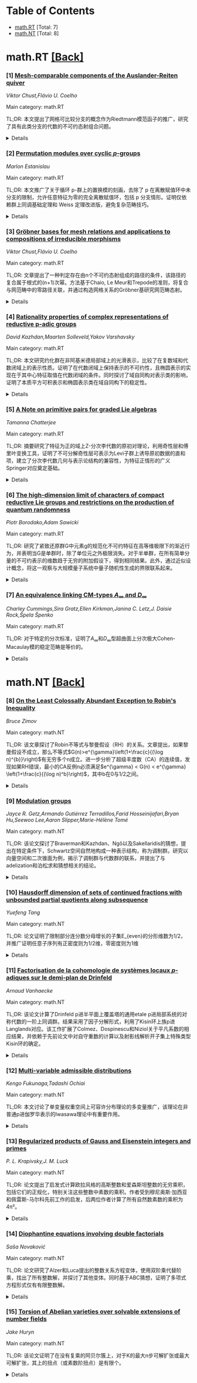 <div id=toc></div>

# Table of Contents

- [math.RT](#math.RT) [Total: 7]
- [math.NT](#math.NT) [Total: 8]


<div id='math.RT'></div>

# math.RT [[Back]](#toc)

### [1] [Mesh-comparable components of the Auslander-Reiten quiver](https://arxiv.org/abs/2510.23758)
*Viktor Chust,Flávio U. Coelho*

Main category: math.RT

TL;DR: 本文提出了网格可比较分支的概念作为Riedtmann模范函子的推广，研究了具有此类分支的代数的不可约态射组合问题。


<details>
  <summary>Details</summary>
Motivation: 现有文献通过Riedtmann模范函子研究不可约态射的组合行为，但这类函子通常需要借助覆叠（如泛覆叠）构造。本文旨在提出一种无需覆叠处理的更直接的研究框架。

Method: 引入Auslander-Reiten箭图的网格可比较分支概念――当分支间存在Riedtmann函子且无需覆叠即可定义时，称之为网格可比较。分析此类分支的代数性质，并在此框架下研究不可约态射的组合问题。

Result: 证明了网格可比较分支具有特定同调性质，建立了此类分支中不可约态射组合的若干新定理。为Riedtmann理论提供了更直接的运算实例。

Conclusion: 网格可比较分支的定义扩展了Riedtmann函子的适用范围，使不可约态射组合的研究摆脱对覆叠的依赖，为同调代数提供了新工具。

Abstract: The idea of using Riedtmann's well-behaved functors to study compositions of
irreducible morphisms has been explored in a number of articles. Here we
introduce the concept of mesh-comparable components of the Auslander-Reiten
quiver, which are components for which a Riedtmann functor exists without the
necessity of taking a covering, such as the universal or the generic one. We
show properties of this type of component, and study the problem of
compositions of irreducible morphisms in this context.

</details>


### [2] [Permutation modules over cyclic $p$-groups](https://arxiv.org/abs/2510.23759)
*Marlon Estanislau*

Main category: math.RT

TL;DR: 本文推广了关于循环 p-群上的置换模的刻画，去除了 p 在离散赋值环中未分支的限制，允许任意特征为零的完全离散赋值环，包括 p 分支情形。证明仅依赖群上同调基础定理和 Weiss 定理改进版，避免复杂范畴技巧。


<details>
  <summary>Details</summary>
Motivation: 现有结果要求离散赋值环 R 中的素数 p 未分支，这限制了理论的适用范围。本文旨在移除这一限制，建立对任意剩余特征为 p 的完全离散赋值环上循环 p-群模的置换性普遍判定准则。

Method: 放弃前人基于范畴等价或局部化技巧的策略，转而采用群上同调的初等方法：首先运用诱导模的正合序列分解；其次基于子群阶数与剩余域 p-基数的相对素性条件建立同调维数估计；最后利用 Weiss 定理的改进形式（允许模的 p-分支性）实现特征标的整体提升。

Result: 成功证明：设 G 为 p-群，R 为剩余特征 p 的完全离散赋值环（任意分支类型），则有限生成 RG-模为置换模当且仅当满足：(1) 任意子群 H 作用下模的相对迹映射满射；(2) 对 H 的 p-循环子群，模在 H 上同调平凡。此结论覆盖并推广了 Torrecillas-Weigel 的未分支情形定理。

Conclusion: 通过初等上同调工具实现了置换模判定的本质扩展，证明方法具有显著简洁性。未来可考虑将此框架推广至非交换 p-群情形，并研究分圆域上群环的算术应用。

Abstract: Let $G$ be a cyclic $p$-group for some prime number $p>0$ and let $R$ be a
complete discrete valuation ring in mixed characteristic. In this paper, we
present a generalization of two results that characterize $RG$-permutation
modules, extending previous work by B. Torrecillas and Th. Weigel. Their
original results were established under the assumption that $ p$ is unramified
in $R$, whereas we extend their characterization to the case where $p$ may be
ramified. Unlike prior approaches, our proofs rely solely on fundamental facts
from group cohomology and a version of Weiss' Theorem, avoiding deeper
categorical techniques.

</details>


### [3] [Gröbner bases for mesh relations and applications to compositions of irreducible morphisms](https://arxiv.org/abs/2510.23777)
*Viktor Chust,Flávio U. Coelho*

Main category: math.RT

TL;DR: 文章提出了一种判定存在由n个不可约态射组成的路径的条件，该路径的复合属于根式的(n+1)次幂。方法基于Chaio, Le Meur和Trepode的准则，将复合与网范畴中的零路径关联，并通过构造网格关系的Gröbner基研究网范畴态射。


<details>
  <summary>Details</summary>
Motivation: 研究不可约态射路径的复合属于根式高次幂的条件，以深入理解代数表示论中的态射结构。

Method: 1. 利用Chaio等人给出的准则，将问题转化为网范畴中的零路径问题。2. 通过构造网格关系的Gröbner基，分析网范畴中的态射空间。

Result: 推导出了存在n个不可约态射路径且其复合属于rad^{n+1}的必要条件。

Conclusion: 所提方法有效建立了态射复合与网范畴零路径的联系，Gröbner基技术为分析网格关系提供了新工具。

Abstract: We give a necessary condition for the existence of a path of n irreducible
morphisms between indecomposable modules whose composition lies in the (n +
1)-power of the radical. In order to do that, we consider the general criterion
given by C. Chaio, P. Le Meur and S. Trepode, which relates these compositions
with zero paths in the mesh category, and then study morphisms in the mesh
category by providing Gr\"obner bases for the subspaces generated by the mesh
relations.

</details>


### [4] [Rationality properties of complex representations of reductive p-adic groups](https://arxiv.org/abs/2510.24201)
*David Kazhdan,Maarten Solleveld,Yakov Varshavsky*

Main category: math.RT

TL;DR: 本文研究约化群在非阿基米德局部域上的光滑表示，比较了在复数域和代数闭域上的表示性质。证明了在代数闭域上保持表示的不可约性，且椭圆表示的实现在于其中心特征取值在代数闭域的条件。同时探讨了域自同构对表示类的影响，证明了本质平方可积表示和椭圆表示类在域自同构下的稳定性。


<details>
  <summary>Details</summary>
Motivation: 约化群在非阿基米德局部域上的光滑表示理论中，不同基域（如复数域和代数闭域）下表示性质的关系尚未完全明确。本文旨在填补这一理论空白，特别关注表示不可约性的保持条件、椭圆表示的实现条件，以及域自同构对表示类稳定性的影响。

Method: 1. 通过张量积构造分析C与代数闭域上平滑表示的关系；2. 利用中心特征的条件判别椭圆表示的可实现性；3. 基于自同构作用推导本质平方可积表示与椭圆表示类的稳定性。

Result: 1. 证明在代数闭域上对C进行张量积操作可保持表示的不可约性；2. 建立椭圆表示可实现于代数闭域的充要条件（中心特征取值在代数闭域）；3. 验证本质平方可积表示类与椭圆表示类在Aut(C/Q)作用下具有不变性。

Conclusion: 本文确立了不同基域下约化群光滑表示的等价条件，揭示了中心特征与表示实现的内在联系，并证明了关键表示类在域扩张下的稳定性，为表示论提供了跨域的统一框架。

Abstract: For a reductive group G over a non-archimedean local field, we compare smooth
representations over C with smooth representations over Qbar (an algebraic
closure of Q). For example, we show that tensoring with C over Qbar preserves
irreducibility of representations. We also show that an elliptic
G-representation (in the sense of Arthur) can be realized over Qbar if and only
if its central character takes values in Qbar. That applies in particular to
all essentially square-integrable G-representations.
  We also study the action of the automorphism group of C/Q on complex
G-representations. We prove that the classes of essentially square-integrable
representations and of elliptic representations are stable under Aut(C/Q).

</details>


### [5] [A Note on primitive pairs for graded Lie algebras](https://arxiv.org/abs/2510.24506)
*Tamanna Chatterjee*

Main category: math.RT

TL;DR: 摘要研究了特征为正的域上Z-分次李代数的原初对理论，利用奇性层和傅里叶变换工具，证明了不可分解奇性层可表示为Levi子群上诱导原初数据的直和项，建立了分次李代数几何与表示论结构的兼容性，为特征正情形的广义Springer对应奠定基础。


<details>
  <summary>Details</summary>
Motivation: 旨在构建正特征域上Z-分次李代数的原初对理论，类比广义Springer对应中尖点对的作用。通过固定余特征的中心化子作用，探索分次李代数几何与表示论结构的深层联系。

Method: 基于奇性层和傅里叶变换理论，证明李群作用特征空间上不可分解奇性层可表示为Levi子群诱导原初数据的直和项；通过傅里叶-佐藤变换保持原初性，建立原初对从幂零锥到分次情形的诱导关系。

Result: 确立了分次背景下奇性层范畴块分解中原初对的组织作用；证明了幂零锥上原初对可诱导分次原初对，且傅里叶-佐藤变换保持原初性，揭示了分次李代数几何与表示论结构的兼容性。

Conclusion: 该理论为特征正情形的分次广义Springer对应提供了基础框架，证实了原初对在分次李代数表示论中的核心地位，其几何与代数性质的兼容性将推动相关领域的研究。

Abstract: We develop a theory of primitive pairs for $\mathbb{Z}$-graded Lie algebras
when the sheaves have coefficients in a field $\Bbbk$ of positive
characteristic, providing a graded analogue of the role played by cuspidal
pairs in the generalized Springer correspondence. We consider the centralizer
$G_0$ of a fixed cocharacter $\chi$ in a connected, reductive, algebraic group
$G$ and its action on the eigenspaces $\mathfrak{g}_n$ of $\chi$. Building on
the framework of parity sheaves and the Fourier transform established in
\cite{Ch,Ch1}, we show that every indecomposable parity sheaf on
$\mathfrak{g}_n$ can be expressed as a direct summand of a complex induced from
primitive data on a Levi subgroup. This result extends the fact that, in the
graded setting, any indecomposable parity sheaf is direct summand of an induced
cuspidal datum \cite{Ch}. This confirms the organizing role of primitive pairs
in the block decomposition of the category of $G_0$-equivariant parity sheaves
on $\mathfrak{g}_n$. We further establish that primitive pairs on the nilpotent
cone induce primitive pairs in the graded setting, and we prove that
primitivity is preserved under the Fourier--Sato transform. These results
reveal a deep compatibility between the geometry of graded Lie algebras and
their representation-theoretic structures, forming the foundation for a graded
version of the generalized Springer correspondence in positive characteristic.

</details>


### [6] [The high-dimension limit of characters of compact reductive Lie groups and restrictions on the production of quantum randomness](https://arxiv.org/abs/2510.24553)
*Piotr Borodako,Adam Sawicki*

Main category: math.RT

TL;DR: 研究了紧致还原群G中元素g的规范化不可约特征在高等维极限下的渐近行为，并表明当G是单群时，除了单位元之外极限消失。对于半单群，在所有简单分量的不可约表示的维数趋于无穷的附加假设下，得到相同结果。此外，通过近似设计概念，将这一观察与大规模量子系统中量子随机性生成的界限联系起来。


<details>
  <summary>Details</summary>
Motivation: 探索紧致还原群中元素g的规范化不可约特征在高维极限下的渐近性质，以及其在量子系统随机性界限中的应用。

Method: 通过研究单群和半单群中元素g的规范化特征值χₗ(g)/dₗ在维数dₗ趋于无穷时的行为，利用量子信息论中的近似设计概念建立联系。

Result: 对于简单紧致还原群，除单位元外所有元素的规范化特征值极限为零；对于半单群，在所有简单分量的表示维数趋于无穷时同样成立，并将此与量子系统随机性生成的界限相关联。

Conclusion: 当表示维数趋于无穷时，规范化不可约特征的渐近行为表现为除单位元外极限为零。这一性质可用于量化大型量子系统的随机性界限。

Abstract: For any element $g$ of compact reductive group $G$ we investigate the
asymptotic behavior of its normalized irreducible character in the
high-dimension limit, $\frac{\chi_\lambda(g)}{d_\lambda}$. We show that when
$G$ is simple the limit vanishes besides identity element. For semisimple
groups one gets the same results under the additional assumption that
dimensions of irreducible representations of all simple components are going to
infinity. Using the notion of approximate $t$-designs we connect this
observations with bounds on the production of quantum randomness in large
quantum systems.

</details>


### [7] [An equivalence linking CM-types $A_\infty$ and $D_\infty$](https://arxiv.org/abs/2510.24642)
*Charley Cummings,Sira Gratz,Ellen Kirkman,Janina C. Letz,J. Daisie Rock,Špela Špenko*

Main category: math.RT

TL;DR: 对于特定的分次标准，证明了$A_\infty$和$D_\infty$型超曲面上分次极大Cohen-Macaulay模的稳定范畴是等价的。


<details>
  <summary>Details</summary>
Motivation: 研究超曲面上分次极大Cohen-Macaulay模的稳定范畴，探索不同类型超曲面（$A_\infty$和$D_\infty$）之间的范畴等价性。

Method: 采用特定的分次标准，对超曲面进行分次处理，并构造稳定范畴之间的等价关系。

Result: 证明了$A_\infty$和$D_\infty$型超曲面在特定分次下的稳定范畴是等价的。

Conclusion: 该结果揭示了不同类型超曲面在特定条件下具有相同的分次结构性质，为代数几何和表示论提供了新的联系。

Abstract: We show that, for a specific grading, the stable categories of graded maximal
Cohen-Macaulay modules over hypersurfaces of type $A_\infty$ and $D_\infty$ are
equivalent.

</details>


<div id='math.NT'></div>

# math.NT [[Back]](#toc)

### [8] [On the Least Colossally Abundant Exception to Robin's Inequality](https://arxiv.org/abs/2510.23889)
*Bruce Zimov*

Main category: math.NT

TL;DR: 该文章探讨了Robin不等式与黎曼假设（RH）的关系。文章提出，如果黎曼假设不成立，那么不等式$G(n)>e^{\gamma}\left(1+\frac{c}{(\log n)^{b}}\right)$有无穷多个n成立。进一步分析了超级丰度数（CA）的连续值，发现如果RH错误，最小的CA反例n必须满足$e^{\gamma} < G(n) < e^{\gamma} \left(1+\frac{c}{(\log n)^b}\right)$，其中b在0与1/2之间。


<details>
  <summary>Details</summary>
Motivation: 验证Robin不等式与黎曼假设的关系是数论中的重要问题。Robin的工作表明RH如果错误会导致Robin不等式在一定条件下频繁被违反，但目前关于违反的具体情况（尤其是首次出现的位置）还不明确。文章旨在分析第一个违反Robin不等式的CA数是否被限制住，从而揭示RH错误时反例出现的边界。

Method: 文章聚焦于连续两个CA数m和n（其中m满足Robin不等式，而n违反该不等式），并计算其半质数商的比率变化$\frac{n}{m}$。通过构造不等式估计边界，推导出当RH错误时，最小反例n会被限制在$e^{\gamma}$与$e^{\gamma}(1+O((\log n)^{-b}))$之间（0<b<1/2），而不属于$b>1/2$时出现的无穷个反例集合。

Result: 文章证明了如果黎曼假设错误，那么Robin不等式的首个反例（即最少的CA数）将必然位于参数b较低的范围（0<b<1/2）内，因此该最小反例不会在b较高（b>1/2）时所生成的无穷反例中出现。

Conclusion: Robin不等式的违反模式取决于RH的成立与否。若RH错误，虽然存在无穷多个违反Robin不等式$G(n)>e^{\gamma}(1+\frac{c}{(\log n)^{b}})$的数n（b>1/2），但首次违反该不等式的反例只会落入较窄的范围（0<b<1/2）内，从而被“隔离”开来。这一结论有助于理解反例的分布特性。

Abstract: Robin's Inequality posits $G(n)<e^{\gamma}$ for $n>5040$. Robin also showed
that if the Riemann Hypothesis (RH) is false, then
$G(n)>e^{\gamma}\left(1+\displaystyle\frac{c}{(\log n)^{b}}\right)$ for
infinitely many values of $n$. By analyzing the prime or semiprime quotient
$\displaystyle\frac{n}{m}$ for consecutive Colossally Abundant (CA) numbers $m$
followed by $n$ (where $m$ satisfies Robin's Inequality and $n$ violates it),
we demonstrate that if the Riemann Hypothesis is false, then the least CA
counterexample, $n$, must be constrained to the band $e^\gamma<G(n)<e^\gamma
\left(1+\displaystyle\frac{c}{(\log n)^b}\right)$ where $0 < b < 1/2$, i.e.
excluded from the infinite set beyond the higher threshold.

</details>


### [9] [Modulation groups](https://arxiv.org/abs/2510.23932)
*Jayce R. Getz,Armando Gutiérrez Terradillos,Farid Hosseinijafari,Bryan Hu,Seewoo Lee,Aaron Slipper,Marie-Hélène Tomé*

Main category: math.NT

TL;DR: 该论文探讨了Braverman和Kazhdan、Ngô以及Sakellaridis的猜想，提出在特定条件下，Schwartz空间自然地构成一种表示结构，称为调制群。研究以向量空间和二次锥面为例，揭示了调制群与代数群的联系，并提出了与adelization和泊松求和猜想相关的结论。


<details>
  <summary>Details</summary>
Motivation: 该研究受到数论和几何学中关于Schwartz空间相关猜想的启发，旨在扩展这些空间的概念，使其适用于更广类型的球面变体。探索这些空间的结构特性有助于深化对表示理论和数论的理解，为解决一些长期未解的数学问题（如Poisson求和公式）提供基础。

Method: 文章在满足特定条件的基础上构造了Schwartz空间，并证明了Schwartz空间自然地表现为一种新定义的群（即"modulation group"）的表示结构。此外，文中通过实例分析（如向量空间与偶数变量二次锥面），运用代数群理论建立了联系并提供了计算。

Result: 结果揭示了Schwartz空间作为调制群表示的特性，进一步验证了将调制群与ind-代数群关联的猜想；在adelization情形下建立了Schwartz空间与泊松求和之间的重要关联。

Conclusion: 本文通过引入调制群并分析其在多个实例中的作用，将Schwartz空间的理论提升到新的层次，并为探索广义Poisson求和等经典猜想提供了一种可行框架。文末提出的adel理论及与泊松求和的联系指出了进一步研究方向。

Abstract: Conjectures of Braverman and Kazhdan, Ng\^o and Sakellaridis have motivated
the development of Schwartz spaces for certain spherical varieties. We prove
that under suitable assumptions these Schwartz spaces are naturally a
representation of a group that we christen the modulation group. This provides
a broad generalization of the defining representation of the metaplectic group.
The example of a vector space and the zero locus of a quadric cone in an even
number of variables are discussed in detail. In both of these cases the
modulation group is closely related to algebraic groups, and we propose a
conjectural method of linking modulation groups to ind-algebraic groups in
general. At the end of the paper we discuss adelization and the relationship
between representations of modulation groups and the Poisson summation
conjecture.

</details>


### [10] [Hausdorff dimension of sets of continued fractions with unbounded partial quotients along subsequence](https://arxiv.org/abs/2510.24064)
*Yuefeng Tang*

Main category: math.NT

TL;DR: 论文证明了限制部分连分数分母增长的子集E_{even}的分形维数为1/2，并推广证明任意子序列有正密度则为1/2维，零密度则为1维


<details>
  <summary>Details</summary>
Motivation: 研究具有特定增长模式的部分连分数集合的分形维数，特别是当部分连分数在偶数项趋于无穷时的集合，及其在更一般子序列上的推广

Method: 利用连分数度量理论和Hausdorff维数计算方法，结合子序列密度分析

Result: E_{even}的Hausdorff维数为1/2；对任意子序列{k_n}，若其密度为正则E_{{k_n}}维数为1/2，若密度为零则维数为1

Conclusion: 子序列密度决定部分连分数无界增长集合的分形维数，正密度对应1/2，零密度对应满维

Abstract: Let $x=[a_1(x),a_2(x),\ldots]$ be the continued fraction expansion of
$x\in[0,1)$. We prove that the Hausdorff dimension of
\begin{equation*}E_{even}=\{x\in[0,1)\colon a_{2n}(x)\to\infty\
(n\to\infty)\}.\end{equation*} is 1/2. In general, we study the set of
continued fractions with unbounded partial quotients along subsequence
\begin{equation*}E_{\{k_n\}}=\{x\in[0,1)\colon a_{k_n}(x)\to\infty\
(n\to\infty)\},\end{equation*} where $\{k_n\}\subset\mathbb{N}$ is a
subsequence. We show that $E_{\{k_n\}}$ has Hausdorff dimension 1/2 or 1
according to whether the set of indices $\{k_n\}_{n\geq 1}$ has positive or
zero density respectively.

</details>


### [11] [Factorisation de la cohomologie de systèmes locaux $p$-adiques sur le demi-plan de Drinfeld](https://arxiv.org/abs/2510.24094)
*Arnaud Vanhaecke*

Main category: math.NT

TL;DR: 该论文计算了Drinfeld p进半平面上覆盖塔的通用etale p进局部系统的对称代数的一阶上同调群。结果采用了因子分解形式，利用了Kisin环上族p进Langlands对应。该工作扩展了Colmez、Dospinescu和Niziol关于平凡系数的相应结果，并依赖于先前论文中对自守重数的计算以及射影线解析开子集上特殊类型Kisin环的确定。


<details>
  <summary>Details</summary>
Motivation: 扩展Colmez等人关于平凡系数的结果至非平凡情形，深化对p进局部系统上同调的理解，并利用p进Langlands对应提升计算效率。

Method: 结合覆盖塔上通用etale p进局部系统的对称代数结构，应用Kisin环上族p进Langlands对应进行上同调计算，并利用先前已证明的自守重数结果和射影线上特殊类型Kisin环的解析表达。

Result: 首次得到对称代数一阶上同调群的具体因子分解形式，验证了p进Langlands对应在族上应用的可行性，为相关领域提供新计算工具。

Conclusion: 成功建立非平凡p进局部系统上同调的高效计算框架，将p进Langlands对应推广至覆盖塔场景，证明解析几何方法与表示论结合的威力。

Abstract: We compute the first cohomology group of the symmetric algebra of the
universal \'etale $p$-adic local system on the tower of coverings of Drinfeld's
$p$-adic half-plane. The result takes a factorized form, using the $p$-adic
Langlands correspondence in families over Kisin rings. This work extends the
corresponding results of Colmez, Dospinescu, and Niziol for trivial
coefficients. It relies on the computation of automorphic multiplicities in the
\'etale cohomology group of the local system, done in a previous paper, as well
as on the determination of the Kisin rings for the special type as functions on
an analytic open subset of the projective line.

</details>


### [12] [Multi-variable admissible distributions](https://arxiv.org/abs/2510.24164)
*Kengo Fukunaga,Tadashi Ochiai*

Main category: math.NT

TL;DR: 本文讨论了单变量权重空间上可容许分布理论的多变量推广，该理论在非普通p进伽罗华表示的Iwasawa理论中有重要作用。


<details>
  <summary>Details</summary>
Motivation: Amice-Vélu研究了单变量权重空间上的可容许分布理论，并在非普通p进伽罗华表示的Iwasawa理论中发挥重要作用。为了扩展该理论的应用范围，本文旨在将其推广到多变量情况。

Method: 通过推广单变量可容许分布理论到多变量权重空间，详细阐述了多变量情况下的理论框架。

Result: 成功构建了多变量权重空间上的可容许分布理论。

Conclusion: 研究成果为多变量非普通p进伽罗华表示的Iwasawa理论奠定了基础。

Abstract: The theory of admissible distributions over a weight-space of one-variable
was studied by Amice--V\'{e}lu and played important roles in the cyclotomic
Iwasawa theory of non-ordinary p-adic Galois representations. In this article,
we discuss the multi-variable generalization of the theory of admissible
distributions over a weight-space of several variables.

</details>


### [13] [Regularized products of Gauss and Eisenstein integers and primes](https://arxiv.org/abs/2510.24271)
*P. L. Krapivsky,J. M. Luck*

Main category: math.NT

TL;DR: 论文提出了启发式计算欧拉风格的高斯整数和爱森斯坦整数的无穷乘积，包括它们的正规化，特别关注这些整数中素数的乘积。作者受到穆尼奥斯·加西亚和佩雷斯-马尔科先前工作的启发，后两位作者计算了所有自然数素数的乘积为4π²。


<details>
  <summary>Details</summary>
Motivation: 受穆尼奥斯·加西亚和佩雷斯-马尔科工作的启发，他们将所有自然素数的无穷乘积计算为4π²的整数倍，本文旨在扩展这种方法以计算高斯整数和爱森斯坦整数的无穷乘积及其素数部分。

Method: 采用启发式计算方法和正规化技术，模仿欧拉的处理思路，用于处理高斯整数和爱森斯坦整数的无穷乘积，包括它们的正规化。

Result: 明确计算出高斯整数和爱森斯坦整数的无穷乘积以及它们素数的正规化无穷乘积表达式。

Conclusion: 论文展示了如何将自然数素数的无穷乘积扩展至更一般的数环，如高斯整数环和爱森斯坦整数环，并获得显式表达式。

Abstract: We provide heuristic computations \`a la Euler of the regularized infinite
products of Gauss and Eisenstein integers and primes. Our approach, yielding
explicit expressions, is inspired by the work by Mu\~noz Garc\'ia and
P\'erez-Marco, who evaluated the product of all natural primes to $4\pi^2$.

</details>


### [14] [Diophantine equations involving double factorials](https://arxiv.org/abs/2510.24312)
*Saša Novaković*

Main category: math.NT

TL;DR: 论文研究了Alzer和Luca提出的整数关系方程变体，使用双阶乘代替阶乘，找出了所有整数解，并探讨了其他变体。同时基于ABC猜想，证明了多项式方程形式仅有有限整数解。


<details>
  <summary>Details</summary>
Motivation: Alzer和Luca此前解决了关于阶乘的整数解问题，研究者希望将其扩展到双阶乘，并探讨更一般的方程形式和性质。

Method: 将原始方程中的阶乘替换为双阶乘，分析所有整数解；讨论方程变体；构造多项式形式方程并应用ABC猜想进行证明。

Result: 完整给出了双阶乘替换后方程的所有整数解；证明了在ABC猜想下多项式形式方程仅有有限整数解。

Conclusion: 双阶乘替换为相关问题提供了新解空间，ABC猜想为特殊方程形式的有限性提供了理论依据。

Abstract: We are motivated by a result of Alzer and Luca who presented all the integer
solutions to the relations $(k!)^n-k^n=(n!)^k-n^k$ and $(k!)^n+k^n=(n!)^k+n^k$.
We modify the equations by considering the double factorial instead and present
all integer solutions. We also consider some variations of these equations.
Furthermore, we study equations of the form $f(x)=A_1^{n_1}n_1!!\cdots
A_r^{n_r}n_r!!$, where $f(x)$ is a rational polynomial, and show that under the
ABC conjecture there are only finitely many integer solutions.

</details>


### [15] [Torsion of Abelian varieties over solvable extensions of number fields](https://arxiv.org/abs/2510.24588)
*Jake Huryn*

Main category: math.NT

TL;DR: 该论文证明了在没有复乘的阿贝尔簇上，对于K的最大n步可解扩张或最大可解扩张，其上的扭点（或素数阶扭点）是有限个。


<details>
  <summary>Details</summary>
Motivation: 本研究旨在解决数域K上无复乘的阿贝尔簇在最大n步可解扩张和最大可解扩张上扭点的有限性问题。这是对椭圆曲线上Nagell-Lutz定理或Mordell定理中扭点有限性的推广和延伸，探究在较大的代数扩张（尤其是可解扩张）上的扭点行为。

Method: 利用伽罗瓦表示理论、阿贝尔簇的性质以及可解群的结构，作者通过分析G_K（K的绝对伽罗瓦群）到GL_{2d}(\hat{\mathbb Z})（其中d为维数）的表示，结合可解扩张的伽罗瓦群特征性质，证明了给定条件下扭点的有限性。

Result: 对于无复乘的阿贝尔簇A，在任何固定的n下，A(K^{(n),\sol})上的扭点是有限集；在K的最大可解扩张K^{	ext{solv}}上，A(K^{	ext{solv}})的所有素数阶元素也是有限的。

Conclusion: 本文的结果揭示无复乘阿贝尔簇在可解扩张上的扭点控制，建立了新的有限性定理。该定理在算术几何中有重要意义，扩展了对扭点分布的认知。

Abstract: Let $K$ be a number field, and let $A$ be an Abelian variety over $K$ which
has no CM over $\overline{K}$. We prove that $A$ has only finitely many torsion
points over the maximal $n$-step-solvable extension of $K$ for any $n$ and only
finitely many torsion points of prime order over the maximal prosolvable
extension of $K$.

</details>
